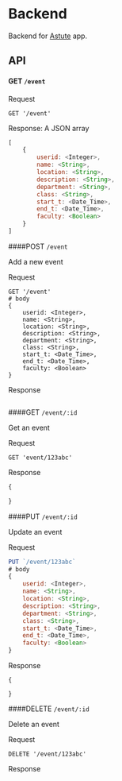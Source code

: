 # Backend

Backend for [Astute](http://astute-dev.github.io/) app.

## API

#### GET `/event`

Request

```
GET '/event'
```

Response: A JSON array

```js
[
    {
        userid: <Integer>,
        name: <String>,
        location: <String>,
        description: <String>,
        department: <String>,
        class: <String>,
        start_t: <Date_Time>,
        end_t: <Date_Time>,
        faculty: <Boolean>
    }
]
```


####POST `/event`

Add a new event

Request
```
GET '/event'
# body
{
    userid: <Integer>,
    name: <String>,
    location: <String>,
    description: <String>,
    department: <String>,
    class: <String>,
    start_t: <Date_Time>,
    end_t: <Date_Time>,
    faculty: <Boolean>
}
```

Response
```
```


####GET `/event/:id`

Get an event

Request
```
GET 'event/123abc'
```

Response
```js
{

}
```


####PUT `/event/:id`

Update an event

Request
```js
PUT `/event/123abc`
# body
{
    userid: <Integer>,
    name: <String>,
    location: <String>,
    description: <String>,
    department: <String>,
    class: <String>,
    start_t: <Date_Time>,
    end_t: <Date_Time>,
    faculty: <Boolean>
}
```

Response
```
{

}
```


####DELETE `/event/:id`

Delete an event

Request
```
DELETE '/event/123abc'
```

Response
```
```

